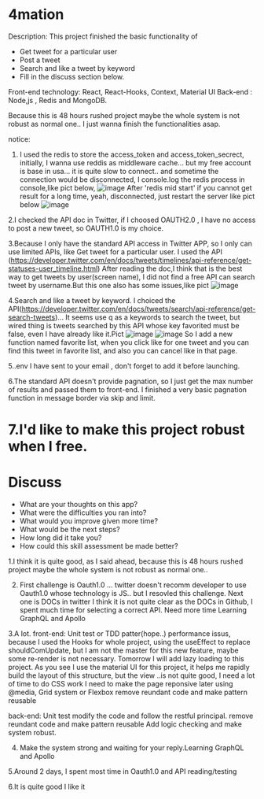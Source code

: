 # 4mation
Description:
This project finished the basic functionality of 
- Get tweet for a particular user
- Post a tweet
- Search and like a tweet by keyword
- Fill in the discuss section below.

Front-end technology: React, React-Hooks, Context, Material UI
Back-end : Node,js , Redis and MongoDB.

Because this is 48 hours rushed project maybe the whole system is not robust as normal one.. I just wanna finish the functionalities asap.

notice:
1. I used the redis to store the access_token and access_token_secrect, initially, I wanna use reddis as middleware cache... but my free account is base in usa... it is quite slow to connect.. and sometime the connection would be disconnected, I console.log the redis process in console,like pict below,
![image](https://github.com/zhuxchong/4mation/raw/master/image/redisLoading.PNG)
 After 'redis mid start' if you cannot get result for a long time, yeah, disconnected, just restart the server like pict below
![image](https://github.com/zhuxchong/4mation/raw/master/image/reddisError.PNG)

2.I checked the API doc in Twitter, if I choosed OAUTH2.0 , I have no access to post a new tweet, so OAUTH1.0 is my choice.

3.Because I only have the standard API access in Twitter APP, so I only can use limited APIs, like Get tweet for a particular user. I used the API (https://developer.twitter.com/en/docs/tweets/timelines/api-reference/get-statuses-user_timeline.html)  After reading the doc,I think that is the best way to get tweets by user(screen name), I did not find a free API can search tweet by username.But this one also has some issues,like pict
![image](https://github.com/zhuxchong/4mation/raw/master/image/getTweet.PNG)


4.Search and like a tweet by keyword. I choiced the API(https://developer.twitter.com/en/docs/tweets/search/api-reference/get-search-tweets)... It seems use q as a keywords to search the tweet, but wired thing is tweets searched by this API whose key favorited must be false, even I have already like it.Pict
![image](https://github.com/zhuxchong/4mation/raw/master/image/Like.PNG)
![image](https://github.com/zhuxchong/4mation/raw/master/image/likeIssue.PNG)
So I add a new function named favorite list, when you click like for one tweet and you can find this tweet in favorite list, and also you can cancel like in that page.

5..env I have sent to your email , don't forget to add it before launching.

6.The standard API doesn't provide pagnation, so I just get the max number of results and passed them to front-end. I finished a very basic pagnation function in message border via skip and limit.

7.I'd like to make this project robust when I free.
==========================================================================================================================
# Discuss
- What are your thoughts on this app?
- What were the difficulties you ran into?
- What would you improve given more time?
- What would be the next steps?
- How long did it take you?
- How could this skill assessment be made better?

1.I think it is quite good, as I said ahead, because this is 48 hours rushed project maybe the whole system is not robust as normal one..

2. First challenge is Oauth1.0 ... twitter doesn't recomm developer to use Oauth1.0 whose technology is JS.. but I resovled this challenge.
Next one is DOCs in twitter I think it is not quite clear as the DOCs in Github, I spent much time for selecting a correct API.
Need more time
Learning GraphQL and Apollo

3.A lot.
front-end: 
Unit test or TDD patter(hope..)
performance issus, because I used the Hooks for whole project, using the useEffect to replace shouldComUpdate, but I am not the master for this new feature, maybe some re-render is not necessary. 
Tomorrow I will add lazy loading to this project.
As you see I use the material UI for this project, it helps me rapidly build the layout of this structure, but the view ..is not quite good, I need a lot of time to do CSS work
I need to make the page reponsive later using @media, Grid system or Flexbox
remove reundant code and make pattern reusable

back-end: 
Unit test
modify the code and follow the restful principal.
remove reundant code and make pattern reusable
Add logic checking and make system robust.

4. Make the system strong and waiting for your reply.Learning GraphQL and Apollo

5.Around 2 days, I spent most time in Oauth1.0 and API reading/testing 

6.It is quite good I like it

